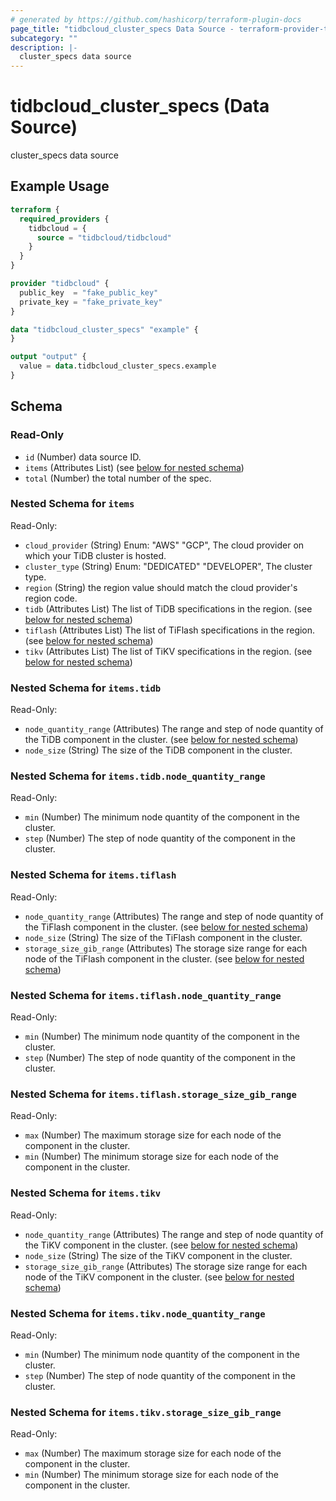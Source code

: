 ```yaml
---
# generated by https://github.com/hashicorp/terraform-plugin-docs
page_title: "tidbcloud_cluster_specs Data Source - terraform-provider-tidbcloud"
subcategory: ""
description: |-
  cluster_specs data source
---
```


# tidbcloud_cluster_specs (Data Source)

cluster_specs data source

## Example Usage

```terraform
terraform {
  required_providers {
    tidbcloud = {
      source = "tidbcloud/tidbcloud"
    }
  }
}

provider "tidbcloud" {
  public_key  = "fake_public_key"
  private_key = "fake_private_key"
}

data "tidbcloud_cluster_specs" "example" {
}

output "output" {
  value = data.tidbcloud_cluster_specs.example
}
```

<!-- schema generated by tfplugindocs -->
## Schema

### Read-Only

- `id` (Number) data source ID.
- `items` (Attributes List) (see [below for nested schema](#nestedatt--items))
- `total` (Number) the total number of the spec.

<a id="nestedatt--items"></a>
### Nested Schema for `items`

Read-Only:

- `cloud_provider` (String) Enum: "AWS" "GCP", The cloud provider on which your TiDB cluster is hosted.
- `cluster_type` (String) Enum: "DEDICATED" "DEVELOPER", The cluster type.
- `region` (String) the region value should match the cloud provider's region code.
- `tidb` (Attributes List) The list of TiDB specifications in the region. (see [below for nested schema](#nestedatt--items--tidb))
- `tiflash` (Attributes List) The list of TiFlash specifications in the region. (see [below for nested schema](#nestedatt--items--tiflash))
- `tikv` (Attributes List) The list of TiKV specifications in the region. (see [below for nested schema](#nestedatt--items--tikv))

<a id="nestedatt--items--tidb"></a>
### Nested Schema for `items.tidb`

Read-Only:

- `node_quantity_range` (Attributes) The range and step of node quantity of the TiDB component in the cluster. (see [below for nested schema](#nestedatt--items--tidb--node_quantity_range))
- `node_size` (String) The size of the TiDB component in the cluster.

<a id="nestedatt--items--tidb--node_quantity_range"></a>
### Nested Schema for `items.tidb.node_quantity_range`

Read-Only:

- `min` (Number) The minimum node quantity of the component in the cluster.
- `step` (Number) The step of node quantity of the component in the cluster.



<a id="nestedatt--items--tiflash"></a>
### Nested Schema for `items.tiflash`

Read-Only:

- `node_quantity_range` (Attributes) The range and step of node quantity of the TiFlash component in the cluster. (see [below for nested schema](#nestedatt--items--tiflash--node_quantity_range))
- `node_size` (String) The size of the TiFlash component in the cluster.
- `storage_size_gib_range` (Attributes) The storage size range for each node of the TiFlash component in the cluster. (see [below for nested schema](#nestedatt--items--tiflash--storage_size_gib_range))

<a id="nestedatt--items--tiflash--node_quantity_range"></a>
### Nested Schema for `items.tiflash.node_quantity_range`

Read-Only:

- `min` (Number) The minimum node quantity of the component in the cluster.
- `step` (Number) The step of node quantity of the component in the cluster.


<a id="nestedatt--items--tiflash--storage_size_gib_range"></a>
### Nested Schema for `items.tiflash.storage_size_gib_range`

Read-Only:

- `max` (Number) The maximum storage size for each node of the component in the cluster.
- `min` (Number) The minimum storage size for each node of the component in the cluster.



<a id="nestedatt--items--tikv"></a>
### Nested Schema for `items.tikv`

Read-Only:

- `node_quantity_range` (Attributes) The range and step of node quantity of the TiKV component in the cluster. (see [below for nested schema](#nestedatt--items--tikv--node_quantity_range))
- `node_size` (String) The size of the TiKV component in the cluster.
- `storage_size_gib_range` (Attributes) The storage size range for each node of the TiKV component in the cluster. (see [below for nested schema](#nestedatt--items--tikv--storage_size_gib_range))

<a id="nestedatt--items--tikv--node_quantity_range"></a>
### Nested Schema for `items.tikv.node_quantity_range`

Read-Only:

- `min` (Number) The minimum node quantity of the component in the cluster.
- `step` (Number) The step of node quantity of the component in the cluster.


<a id="nestedatt--items--tikv--storage_size_gib_range"></a>
### Nested Schema for `items.tikv.storage_size_gib_range`

Read-Only:

- `max` (Number) The maximum storage size for each node of the component in the cluster.
- `min` (Number) The minimum storage size for each node of the component in the cluster.


